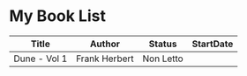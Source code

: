 # My Book List

| Title | Author | Status | StartDate | 
| --- | --- | --- | --- | 
| Dune - Vol 1 | Frank Herbert | Non Letto |  | 
